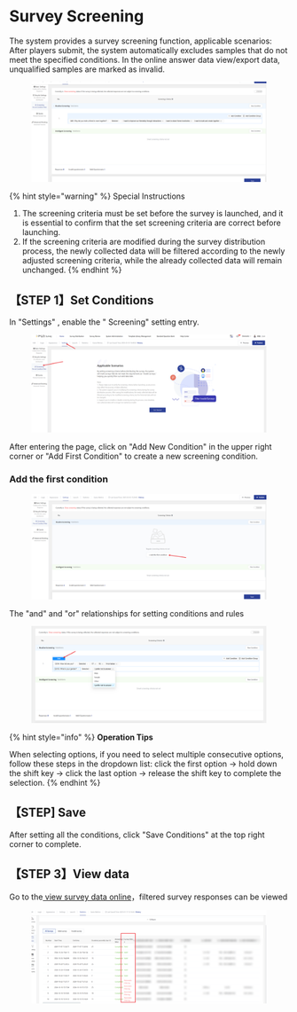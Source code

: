 # Survey Screening

The system provides a survey screening function, applicable scenarios: After players submit, the system automatically excludes samples that do not meet the specified conditions. In the online answer data view/export data, unqualified samples are marked as invalid.

<figure><img src="../../../../.gitbook/assets/image (8) (1) (1) (1) (1).png" alt=""><figcaption></figcaption></figure>

{% hint style="warning" %}
Special Instructions

1. The screening criteria must be set before the survey is launched, and it is essential to confirm that the set screening criteria are correct before launching.
2. If the screening criteria are modified during the survey distribution process, the newly collected data will be filtered according to the newly adjusted screening criteria, while the already collected data will remain unchanged.
{% endhint %}

## 【STEP 1】Set Conditions

In "Settings" , enable the " Screening" setting entry.

<figure><img src="../../../../.gitbook/assets/image (7) (1) (1) (1) (1) (1).png" alt=""><figcaption></figcaption></figure>

After entering the page, click on "Add New Condition" in the upper right corner or "Add First Condition" to create a new screening condition.

### Add the first condition

<figure><img src="../../../../.gitbook/assets/image (12) (1) (1) (1) (1).png" alt=""><figcaption></figcaption></figure>

The "and" and "or" relationships for setting conditions and rules

<figure><img src="../../../../.gitbook/assets/image (11) (1) (1) (1) (1).png" alt=""><figcaption></figcaption></figure>

{% hint style="info" %}
**Operation Tips**

When selecting options, if you need to select multiple consecutive options, follow these steps in the dropdown list: click the first option -> hold down the shift key -> click the last option -> release the shift key to complete the selection.
{% endhint %}



## 【STEP] Save

After setting all the conditions, click "Save Conditions" at the top right corner to complete.

## 【STEP 3】View data

Go to the[ view  survey data online](../../tong-ji-fen-xi/da-ti-shu-ju-zai-xian-cha-kan.md)，filtered survey responses can be viewed

<figure><img src="../../../../.gitbook/assets/image (14) (1) (1) (1).png" alt=""><figcaption></figcaption></figure>

